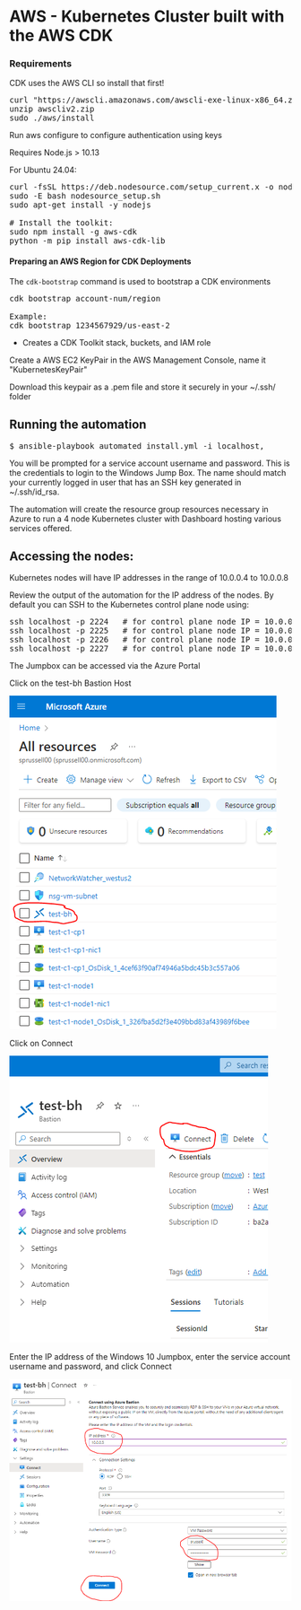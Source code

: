 # AWS - Kubernetes Cluster built with the AWS CDK

<h3>Requirements</h3>

CDK uses the AWS CLI so install that first!

<pre>
curl "https://awscli.amazonaws.com/awscli-exe-linux-x86_64.zip" -o "awscliv2.zip"
unzip awscliv2.zip
sudo ./aws/install
</pre>

Run aws configure to configure authentication using keys

Requires Node.js > 10.13

For Ubuntu 24.04:

<pre>
curl -fsSL https://deb.nodesource.com/setup_current.x -o nodesource_setup.sh
sudo -E bash nodesource_setup.sh
sudo apt-get install -y nodejs

# Install the toolkit:
sudo npm install -g aws-cdk
python -m pip install aws-cdk-lib
</pre>

<h4>Preparing an AWS Region for CDK Deployments</h4>

The `cdk-bootstrap` command is used to bootstrap a CDK environments

<pre>
cdk bootstrap account-num/region

Example:
cdk bootstrap 1234567929/us-east-2
</pre>

- Creates a CDK Toolkit stack, buckets, and IAM role

Create a AWS EC2 KeyPair in the AWS Management Console, name it "KubernetesKeyPair"

Download this keypair as a .pem file and store it securely in your ~/.ssh/ folder

## Running the automation
<pre>$ ansible-playbook automated_install.yml -i localhost,</pre>

You will be prompted for a service account username and password.  This is the credentials to login to the Windows Jump Box.  The name should match your currently logged in user that has an SSH key generated in ~/.ssh/id_rsa.

The automation will create the resource group resources necessary in Azure to run a 4 node Kubernetes cluster with Dashboard hosting various services offered.

## Accessing the nodes:
Kubernetes nodes will have IP addresses in the range of 10.0.0.4 to 10.0.0.8

Review the output of the automation for the IP address of the nodes.  By default you can SSH to the Kubernetes control plane node using:
<pre>
ssh localhost -p 2224   # for control plane node IP = 10.0.0.4
ssh localhost -p 2225   # for control plane node IP = 10.0.0.5
ssh localhost -p 2226   # for control plane node IP = 10.0.0.6
ssh localhost -p 2227   # for control plane node IP = 10.0.0.7
</pre>

The Jumpbox can be accessed via the Azure Portal

Click on the test-bh Bastion Host

![](images/azurebh1.PNG)

Click on Connect

![](images/azurebh2.PNG)

Enter the IP address of the Windows 10 Jumpbox, enter the service account username and password, and click Connect

![](images/azurebh3.PNG)
